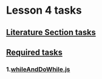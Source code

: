 # Lesson 4 tasks

## [Literature Section tasks](./literatureSectionTasks)

## [Required tasks](./requiredTasks)

### 1.[whileAndDoWhile.js](./requiredTasks/whileAndDoWhile.js)
